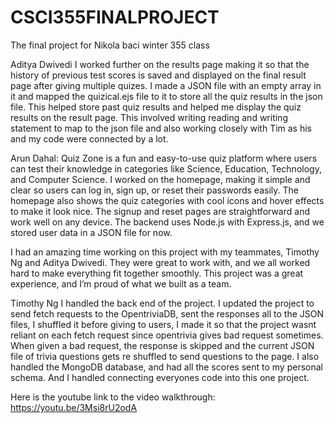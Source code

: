 # CSCI355FINALPROJECT
The final project for Nikola baci winter 355 class

Aditya Dwivedi
I worked further on the results page making it so that the history of previous test scores is saved and displayed on the final result page after giving multiple quizes. I made a JSON file with an empty array in it and mapped the quizical.ejs file to it to store all the quiz results in the json file. This helped store past quiz results and helped me display the quiz results on the result page. This involved writing reading and writing statement to map to the json file and also working closely with Tim as his and my code were connected by a lot.

Arun Dahal:
Quiz Zone is a fun and easy-to-use quiz platform where users can test their knowledge in categories like Science, Education, Technology, and Computer Science. I worked on the homepage, making it simple and clear so users can log in, sign up, or reset their passwords easily. The homepage also shows the quiz categories with cool icons and hover effects to make it look nice. The signup and reset pages are straightforward and work well on any device.
The backend uses Node.js with Express.js, and we stored user data in a JSON file for now. 

I had an amazing time working on this project with my teammates, Timothy Ng and Aditya Dwivedi. They were great to work with, and we all worked hard to make everything fit together smoothly. This project was a great experience, and I’m proud of what we built as a team.


Timothy Ng
I handled the back end of the project. I updated the project to send fetch requests to the OpentriviaDB, sent the responses all to the JSON files, I shuffled it before giving to users, I made it so that the project wasnt reliant on each fetch request since opentrivia gives bad request sometimes. When given a bad request, the response is skipped and the current JSON file of trivia questions gets re shuffled to send questions to the page. I also handled the MongoDB database, and had all the scores sent to my personal schema. And I handled connecting everyones code into this one project.


Here is the youtube link to the video walkthrough:
https://youtu.be/3Msi8rU2odA
